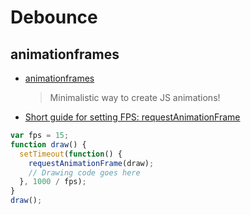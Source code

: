 # Debounce

## animationframes

- [animationframes](https://github.com/pakastin/animationframes)

  > Minimalistic way to create JS animations!

- [Short guide for setting FPS: requestAnimationFrame](http://creativejs.com/resources/requestanimationframe/)

```js
var fps = 15;
function draw() {
  setTimeout(function() {
    requestAnimationFrame(draw);
    // Drawing code goes here
  }, 1000 / fps);
}
draw();
```
